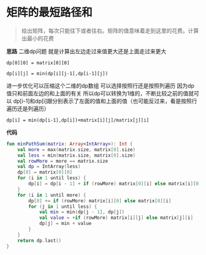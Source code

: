 # 矩阵的最短路径和
> 给出矩阵，每次只能往下或者往右。矩阵的值意味着走到这里的花费。计算出最小的花费

**思路**
二维dp问题
就是计算出左边走过来值更大还是上面走过来更大

`dp[0][0] = matrix[0][0] `


`dp[i][j] = min(dp[i][j-1],dp[i-1][j])`


进一步优化可以压缩这个二维的dp数组
可以选择按照行还是按照列遍历
因为dp值只和前面左边的和上面的有关
所以dp可以转换为1维的，不断比较之前的值就可以
dp[i-1]和dp[i]跟分别表示了左面的值和上面的值（也可能反过来，看是按照行遍历还是列遍历）

`dp[i] = min(dp[i-1],dp[i])+matrix[i][j]/matrix[j][i]`


**代码**

```kotlin
fun minPathSum(matrix: Array<IntArray>): Int {
    val more = max(matrix.size, matrix[0].size)
    val less = min(matrix.size, matrix[0].size)
    val rowMore = more == matrix.size
    val dp = IntArray(less)
    dp[0] = matrix[0][0]
    for (i in 1 until less) {
        dp[i] = dp[i - 1] + if (rowMore) matrix[0][i] else matrix[i][0]
    }
    for (i in 1 until more) {
        dp[0] += if (rowMore) matrix[i][0] else matrix[0][i]
        for (j in 1 until less) {
            val min = min(dp[j - 1], dp[j])
            val value = +if (rowMore) matrix[i][j] else matrix[j][i]
            dp[j] = min + value
        }
    }
    return dp.last()
}
```